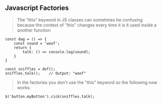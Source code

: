 ## Javascript Factories

> The "this" keyword in JS classes can sometimes be confusing because the context of "this"
> changes every time it is it used inside a another function

```
const dag = () => {
    const sound = 'woof';
    return {
        talk: () => console.log(sound);
    }
}

const sniffles = dof();
sniffles.talk();    // Output: "woof"
```

> In the factories you don't use the "this" keyword so the following now works:

```
$('button.myButton').cick(sniffles.talk);
```
